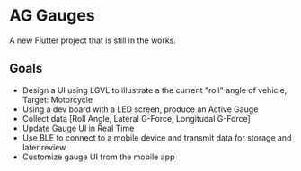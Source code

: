 # AG Gauges 

A new Flutter project that is still in the works.

## Goals

- Design a UI using LGVL to illustrate a the current "roll" angle of vehicle, Target: Motorcycle
- Using a dev board with a LED screen, produce an Active Gauge
- Collect data [Roll Angle, Lateral G-Force, Longitudal G-Force]
- Update Gauge UI in Real Time
- Use BLE to connect to a mobile device and transmit data for storage and later review
- Customize gauge UI from the mobile app
